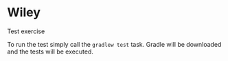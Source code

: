 Wiley
=====

Test exercise

To run the test simply call the `gradlew test` task. Gradle will be downloaded and the tests will be executed.
